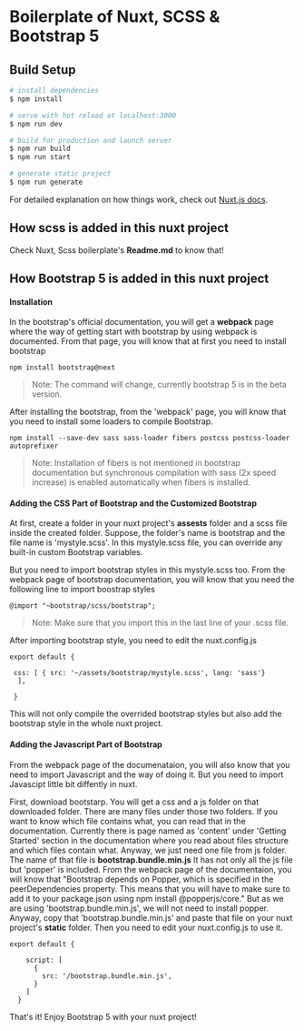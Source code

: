 # Boilerplate of Nuxt, SCSS & Bootstrap 5

## Build Setup

```bash
# install dependencies
$ npm install

# serve with hot reload at localhost:3000
$ npm run dev

# build for production and launch server
$ npm run build
$ npm run start

# generate static project
$ npm run generate
```

For detailed explanation on how things work, check out [Nuxt.js docs](https://nuxtjs.org).


## How scss is added in this nuxt project

Check Nuxt, Scss boilerplate's **Readme.md** to know that!


## How Bootstrap 5 is added in this nuxt project


#### Installation 

In the  bootstrap's official documentation, you will get a **webpack** page where the way of getting start with bootstrap by using webpack is documented. From that page, you will know that at first you need to install bootstrap

```
npm install bootstrap@next
```

> Note: The command will change, currently bootstrap 5 is in the beta version.


After installing the bootstrap, from the 'webpack' page, you will know that you need to install some loaders to compile Bootstrap.

```
npm install --save-dev sass sass-loader fibers postcss postcss-loader autoprefixer 

```

> Note: Installation of fibers is not mentioned in bootstrap documentation but synchronous compilation with sass (2x speed increase) is enabled automatically when fibers is installed.



#### Adding the CSS Part of Bootstrap and the Customized Bootstrap


At first, create a folder in your nuxt project's **assests** folder and a scss file inside the created folder. Suppose, the folder's name is bootstrap and the file name is 'mystyle.scss'. In this mystyle.scss file, you can  override any built-in custom Bootstrap variables. 

But you need to import bootstrap styles  in this mystyle.scss too. From the webpack page of bootstrap documentation, you will know that you need the following line to import boostrap styles

```
@import "~bootstrap/scss/bootstrap";

````

> Note: Make sure that you import this in the last line of your .scss file.  


After importing bootstrap style, you need to edit the nuxt.config.js 

```
export default {

 css: [ { src: '~/assets/bootstrap/mystyle.scss', lang: 'sass'} 
  ],
  
 }

```

This will not only compile the overrided bootstrap styles but also add the bootstrap style in the whole nuxt project.


#### Adding the Javascript Part of Bootstrap  

From the webpack page of the documenataion, you will also  know that you need to import Javascript and the way of doing it. But you need to import Javascipt little bit diffently in nuxt. 

First, download bootstarp. You will get a css and a js folder on that downloaded folder. There are many files under those two folders. If you want to know which file contains what, you can read that in the documentation. Currently there is page named as 'content' under 'Getting Started' section in the documentation where you read about files structure and which files contain what. 
Anyway, we just need one file from js folder. The name of that file is **bootstrap.bundle.min.js** It has not only all the js file but 'popper' is included. From the webpack page of the documentaion, you will know that "Bootstrap depends on Popper, which is specified in the peerDependencies property. This means that you will have to make sure to add it to your package.json using npm install @popperjs/core." But as we are using 'bootstrap.bundle.min.js', we will not need to install popper. 
Anyway, copy that 'bootstrap.bundle.min.js' and paste that file on your nuxt project's **static** folder. Then you need to edit your nuxt.config.js to use it. 

```
export default {
      
    script: [
      {
        src: '/bootstrap.bundle.min.js',
      }
    ]
  }

```

That's it! Enjoy Bootstrap 5 with your nuxt project!





